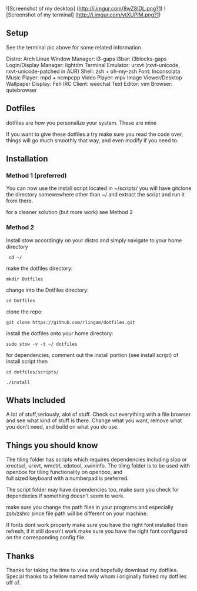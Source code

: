 ![Screenshot of my desktop] (http://i.imgur.com/8wZ8IDL.png?1)
![Screenshot of my terminal] (http://i.imgur.com/vtXUPlM.png?1)

## Setup
See the terminal pic above for some related information. 

Distro: Arch Linux
Window Manager: i3-gaps
i3bar: i3blocks-gaps
Login/Display Manager: lightdm 
Terminal Emulator: urxvt (rxvt-unicode, rxvt-unicode-patched in AUR) 
Shell: zsh + oh-my-zsh
Font: Inconsolata
Music Player: mpd + ncmpcpp
Video Player: mpv
Image Viewer/Desktop Wallpaper Display: Feh
IRC Client: weechat
Text Editor: vim
Browser: qutebrowser


## Dotfiles
dotfiles are how you personalize your system. These are mine

If you want to give these dotfiles a try make sure you read the code
over, things will go much smoothly that way, and even modify if you 
need to.

## Installation

### Method 1 (preferred)
You can now use the install script located in ~/scripts/
you will have gitclone the directory somewewhere other than ~/ and extract the script and run it from there.

for a cleaner solution (but more work) see Method 2

### Method 2
Install stow accordingly on your distro and simply
navigate to your home directory

` cd ~/`

make the dotfiles directory:

`mkdir Dotfiles`

change into the Dotfiles directory:

`cd Dotfiles`

clone the repo:

`git clone https://github.com/rlingam/dotfiles.git`

install the dotfiles onto your home directory:

`sudo stow -v -t ~/ dotfiles`

for dependencies, comment out the install portion (see install script) of install script then

`cd dotfiles/scripts/`

`./install`



## Whats Included
A lot of stuff,seriously, alot of stuff. Check out everything with a 
file browser and see what kind of stuff is there. Change what you 
want, remove what you don't need, and build on what you do use.

## Things you should know
The tiling folder has scripts which requires dependencies including 
slop or xrectsel, urxvt, wmctrl, xdotool, xwininfo. The tiling folder
is to be used with openbox for tiling functionality on openbox, and  
full sized keyboard with a numberpad is preferred.

The script folder may have dependencies too, make sure you check for 
 dependecies if something doesn't seem to work.

make sure you change the path files in your programs and especially
zsh/zshrc since file path will be different on your machine.

If fonts dont work properly make sure you have the right font
installed then refresh, if it still doesn't work make sure
you have the right font configured on the corresponding
config file.

## Thanks
Thanks for taking the time to view and hopefully download
my dotfiles. Special thanks to a fellow named twily whom
i originally forked my dotfiles off of.








